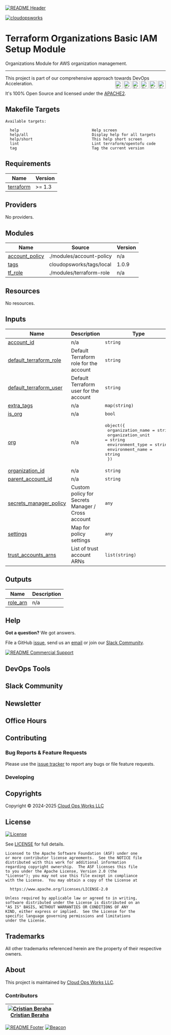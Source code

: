 <!-- 
  ** DO NOT EDIT THIS FILE
  ** 
  ** This file was automatically generated. 
  ** 1) Make all changes to `README.yaml` 
  ** 2) Run `make init` (you only need to do this once)
  ** 3) Run`make readme` to rebuild this file. 
  -->
[![README Header][readme_header_img]][readme_header_link]

[![cloudopsworks][logo]](https://cloudops.works/)

# Terraform Organizations Basic IAM Setup Module




Organizations Module for AWS organization management.


---

This project is part of our comprehensive approach towards DevOps Acceleration. 
[<img align="right" title="Share via Email" width="24" height="24" src="https://docs.cloudops.works/images/ionicons/ios-mail.svg"/>][share_email]
[<img align="right" title="Share on Google+" width="24" height="24" src="https://docs.cloudops.works/images/ionicons/logo-googleplus.svg" />][share_googleplus]
[<img align="right" title="Share on Facebook" width="24" height="24" src="https://docs.cloudops.works/images/ionicons/logo-facebook.svg" />][share_facebook]
[<img align="right" title="Share on Reddit" width="24" height="24" src="https://docs.cloudops.works/images/ionicons/logo-reddit.svg" />][share_reddit]
[<img align="right" title="Share on LinkedIn" width="24" height="24" src="https://docs.cloudops.works/images/ionicons/logo-linkedin.svg" />][share_linkedin]
[<img align="right" title="Share on Twitter" width="24" height="24" src="https://docs.cloudops.works/images/ionicons/logo-twitter.svg" />][share_twitter]




It's 100% Open Source and licensed under the [APACHE2](LICENSE).



















## Makefile Targets
```
Available targets:

  help                                Help screen
  help/all                            Display help for all targets
  help/short                          This help short screen
  lint                                Lint terraform/opentofu code
  tag                                 Tag the current version

```
## Requirements

| Name | Version |
|------|---------|
| <a name="requirement_terraform"></a> [terraform](#requirement\_terraform) | >= 1.3 |

## Providers

No providers.

## Modules

| Name | Source | Version |
|------|--------|---------|
| <a name="module_account_policy"></a> [account\_policy](#module\_account\_policy) | ./modules/account-policy | n/a |
| <a name="module_tags"></a> [tags](#module\_tags) | cloudopsworks/tags/local | 1.0.9 |
| <a name="module_tf_role"></a> [tf\_role](#module\_tf\_role) | ./modules/terraform-role | n/a |

## Resources

No resources.

## Inputs

| Name | Description | Type | Default | Required |
|------|-------------|------|---------|:--------:|
| <a name="input_account_id"></a> [account\_id](#input\_account\_id) | n/a | `string` | n/a | yes |
| <a name="input_default_terraform_role"></a> [default\_terraform\_role](#input\_default\_terraform\_role) | Default Terraform role for the account | `string` | `"terraform-access-role"` | no |
| <a name="input_default_terraform_user"></a> [default\_terraform\_user](#input\_default\_terraform\_user) | Default Terraform user for the account | `string` | `"terraform-access"` | no |
| <a name="input_extra_tags"></a> [extra\_tags](#input\_extra\_tags) | n/a | `map(string)` | `{}` | no |
| <a name="input_is_org"></a> [is\_org](#input\_is\_org) | n/a | `bool` | `false` | no |
| <a name="input_org"></a> [org](#input\_org) | n/a | <pre>object({<br/>    organization_name = string<br/>    organization_unit = string<br/>    environment_type  = string<br/>    environment_name  = string<br/>  })</pre> | n/a | yes |
| <a name="input_organization_id"></a> [organization\_id](#input\_organization\_id) | n/a | `string` | `""` | no |
| <a name="input_parent_account_id"></a> [parent\_account\_id](#input\_parent\_account\_id) | n/a | `string` | `""` | no |
| <a name="input_secrets_manager_policy"></a> [secrets\_manager\_policy](#input\_secrets\_manager\_policy) | Custom policy for Secrets Manager / Cross account | `any` | `{}` | no |
| <a name="input_settings"></a> [settings](#input\_settings) | Map for policy settings | `any` | `{}` | no |
| <a name="input_trust_accounts_arns"></a> [trust\_accounts\_arns](#input\_trust\_accounts\_arns) | List of trust account ARNs | `list(string)` | `[]` | no |

## Outputs

| Name | Description |
|------|-------------|
| <a name="output_role_arn"></a> [role\_arn](#output\_role\_arn) | n/a |



## Help

**Got a question?** We got answers. 

File a GitHub [issue](https://github.com/cloudopsworks/terraform-module-aws-organization-basic-iam/issues), send us an [email][email] or join our [Slack Community][slack].

[![README Commercial Support][readme_commercial_support_img]][readme_commercial_support_link]

## DevOps Tools

## Slack Community


## Newsletter

## Office Hours

## Contributing

### Bug Reports & Feature Requests

Please use the [issue tracker](https://github.com/cloudopsworks/terraform-module-aws-organization-basic-iam/issues) to report any bugs or file feature requests.

### Developing




## Copyrights

Copyright © 2024-2025 [Cloud Ops Works LLC](https://cloudops.works)





## License 

[![License](https://img.shields.io/badge/License-Apache%202.0-blue.svg)](https://opensource.org/licenses/Apache-2.0) 

See [LICENSE](LICENSE) for full details.

    Licensed to the Apache Software Foundation (ASF) under one
    or more contributor license agreements.  See the NOTICE file
    distributed with this work for additional information
    regarding copyright ownership.  The ASF licenses this file
    to you under the Apache License, Version 2.0 (the
    "License"); you may not use this file except in compliance
    with the License.  You may obtain a copy of the License at

      https://www.apache.org/licenses/LICENSE-2.0

    Unless required by applicable law or agreed to in writing,
    software distributed under the License is distributed on an
    "AS IS" BASIS, WITHOUT WARRANTIES OR CONDITIONS OF ANY
    KIND, either express or implied.  See the License for the
    specific language governing permissions and limitations
    under the License.









## Trademarks

All other trademarks referenced herein are the property of their respective owners.

## About

This project is maintained by [Cloud Ops Works LLC][website]. 


### Contributors

|  [![Cristian Beraha][berahac_avatar]][berahac_homepage]<br/>[Cristian Beraha][berahac_homepage] |
|---|

  [berahac_homepage]: https://github.com/berahac
  [berahac_avatar]: https://github.com/berahac.png?size=50

[![README Footer][readme_footer_img]][readme_footer_link]
[![Beacon][beacon]][website]

  [logo]: https://cloudops.works/logo-300x69.svg
  [docs]: https://cowk.io/docs?utm_source=github&utm_medium=readme&utm_campaign=cloudopsworks/terraform-module-aws-organization-basic-iam&utm_content=docs
  [website]: https://cowk.io/homepage?utm_source=github&utm_medium=readme&utm_campaign=cloudopsworks/terraform-module-aws-organization-basic-iam&utm_content=website
  [github]: https://cowk.io/github?utm_source=github&utm_medium=readme&utm_campaign=cloudopsworks/terraform-module-aws-organization-basic-iam&utm_content=github
  [jobs]: https://cowk.io/jobs?utm_source=github&utm_medium=readme&utm_campaign=cloudopsworks/terraform-module-aws-organization-basic-iam&utm_content=jobs
  [hire]: https://cowk.io/hire?utm_source=github&utm_medium=readme&utm_campaign=cloudopsworks/terraform-module-aws-organization-basic-iam&utm_content=hire
  [slack]: https://cowk.io/slack?utm_source=github&utm_medium=readme&utm_campaign=cloudopsworks/terraform-module-aws-organization-basic-iam&utm_content=slack
  [linkedin]: https://cowk.io/linkedin?utm_source=github&utm_medium=readme&utm_campaign=cloudopsworks/terraform-module-aws-organization-basic-iam&utm_content=linkedin
  [twitter]: https://cowk.io/twitter?utm_source=github&utm_medium=readme&utm_campaign=cloudopsworks/terraform-module-aws-organization-basic-iam&utm_content=twitter
  [testimonial]: https://cowk.io/leave-testimonial?utm_source=github&utm_medium=readme&utm_campaign=cloudopsworks/terraform-module-aws-organization-basic-iam&utm_content=testimonial
  [office_hours]: https://cloudops.works/office-hours?utm_source=github&utm_medium=readme&utm_campaign=cloudopsworks/terraform-module-aws-organization-basic-iam&utm_content=office_hours
  [newsletter]: https://cowk.io/newsletter?utm_source=github&utm_medium=readme&utm_campaign=cloudopsworks/terraform-module-aws-organization-basic-iam&utm_content=newsletter
  [email]: https://cowk.io/email?utm_source=github&utm_medium=readme&utm_campaign=cloudopsworks/terraform-module-aws-organization-basic-iam&utm_content=email
  [commercial_support]: https://cowk.io/commercial-support?utm_source=github&utm_medium=readme&utm_campaign=cloudopsworks/terraform-module-aws-organization-basic-iam&utm_content=commercial_support
  [we_love_open_source]: https://cowk.io/we-love-open-source?utm_source=github&utm_medium=readme&utm_campaign=cloudopsworks/terraform-module-aws-organization-basic-iam&utm_content=we_love_open_source
  [terraform_modules]: https://cowk.io/terraform-modules?utm_source=github&utm_medium=readme&utm_campaign=cloudopsworks/terraform-module-aws-organization-basic-iam&utm_content=terraform_modules
  [readme_header_img]: https://cloudops.works/readme/header/img
  [readme_header_link]: https://cloudops.works/readme/header/link?utm_source=github&utm_medium=readme&utm_campaign=cloudopsworks/terraform-module-aws-organization-basic-iam&utm_content=readme_header_link
  [readme_footer_img]: https://cloudops.works/readme/footer/img
  [readme_footer_link]: https://cloudops.works/readme/footer/link?utm_source=github&utm_medium=readme&utm_campaign=cloudopsworks/terraform-module-aws-organization-basic-iam&utm_content=readme_footer_link
  [readme_commercial_support_img]: https://cloudops.works/readme/commercial-support/img
  [readme_commercial_support_link]: https://cloudops.works/readme/commercial-support/link?utm_source=github&utm_medium=readme&utm_campaign=cloudopsworks/terraform-module-aws-organization-basic-iam&utm_content=readme_commercial_support_link
  [share_twitter]: https://twitter.com/intent/tweet/?text=Terraform+Organizations+Basic+IAM+Setup+Module&url=https://github.com/cloudopsworks/terraform-module-aws-organization-basic-iam
  [share_linkedin]: https://www.linkedin.com/shareArticle?mini=true&title=Terraform+Organizations+Basic+IAM+Setup+Module&url=https://github.com/cloudopsworks/terraform-module-aws-organization-basic-iam
  [share_reddit]: https://reddit.com/submit/?url=https://github.com/cloudopsworks/terraform-module-aws-organization-basic-iam
  [share_facebook]: https://facebook.com/sharer/sharer.php?u=https://github.com/cloudopsworks/terraform-module-aws-organization-basic-iam
  [share_googleplus]: https://plus.google.com/share?url=https://github.com/cloudopsworks/terraform-module-aws-organization-basic-iam
  [share_email]: mailto:?subject=Terraform+Organizations+Basic+IAM+Setup+Module&body=https://github.com/cloudopsworks/terraform-module-aws-organization-basic-iam
  [beacon]: https://ga-beacon.cloudops.works/G-7XWMFVFXZT/cloudopsworks/terraform-module-aws-organization-basic-iam?pixel&cs=github&cm=readme&an=terraform-module-aws-organization-basic-iam
